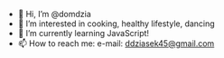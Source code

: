 - 👋 Hi, I’m @domdzia
- 👀 I’m interested in cooking, healthy lifestyle, dancing
- 🌱 I’m currently learning JavaScript!
- 📫 How to reach me: e-mail: ddziasek45@gmail.com

<!---
domdzia/domdzia is a ✨ special ✨ repository because its `README.md` (this file) appears on your GitHub profile.
You can click the Preview link to take a look at your changes.
--->
